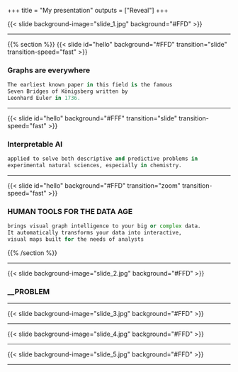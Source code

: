 +++
title = "My presentation"
outputs = ["Reveal"]
+++

{{< slide background-image="slide_1.jpg" background="#FFD" >}}

---

{{% section %}}
{{< slide id="hello" background="#FFD" transition="slide" transition-speed="fast" >}}

### Graphs are everywhere

```python
The earliest known paper in this field is the famous
Seven Bridges of Königsberg written by
Leonhard Euler in 1736.

```

---

{{< slide id="hello" background="#FFF" transition="slide" transition-speed="fast" >}}

### Interpretable AI

```python
applied to solve both descriptive and predictive problems in
experimental natural sciences, especially in chemistry.
```

---

{{< slide id="hello" background="#FFD" transition="zoom" transition-speed="fast" >}}

### HUMAN TOOLS FOR THE DATA AGE

```python
brings visual graph intelligence to your big or complex data.
It automatically transforms your data into interactive,
visual maps built for the needs of analysts
```

{{% /section %}}

---

{{< slide background-image="slide_2.jpg" background="#FFD" >}}

### \_\_PROBLEM

---

{{< slide background-image="slide_3.jpg" background="#FFD" >}}

---

{{< slide background-image="slide_4.jpg" background="#FFD" >}}

---

{{< slide background-image="slide_5.jpg" background="#FFD" >}}

---
